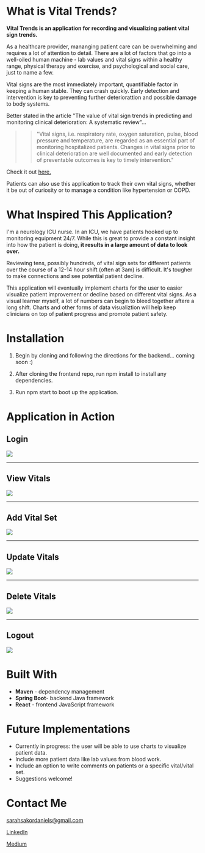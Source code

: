 
# What is Vital Trends?

**Vital Trends is an application for recording and visualizing patient vital sign trends.**

As a healthcare provider, mananging patient care can be overwhelming and requires a lot of attention to detail. There are a lot of factors that go into a well-oiled human machine - lab values and vital signs within a healthy range, physical therapy and exercise, and psychological and social care, just to name a few. 

Vital signs are the most immediately important, quantifiable factor in keeping a human stable. They can crash quickly. Early detection and intervention is key to preventing further deteriorattion and possible damage to body systems. 

Better stated in the article "The value of vital sign trends in predicting and monitoring clinical deterioration: A systematic review"... 

>> "Vital signs, i.e. respiratory rate, oxygen saturation, pulse, blood pressure and temperature, are regarded as an essential part of monitoring hospitalized patients. Changes in vital signs prior to clinical deterioration are well documented and early detection of preventable outcomes is key to timely intervention."

Check it out [here.](https://www.ncbi.nlm.nih.gov/pmc/articles/PMC6333367/pdf/pone.0210875.pdf)

Patients can also use this application to track their own vital signs, whether it be out of curiosity or to manage a condition like hypertension or COPD.




# What Inspired This Application? 

I'm a neurology ICU nurse. In an ICU, we have patients hooked up to monitoring equipment 24/7. While this is great to provide a constant insight into how the patient is doing, **it results in a large amount of data to look over.**

Reviewing tens, possibly hundreds, of vital sign sets for different patients over the course of a 12-14 hour shift (often at 3am) is difficult. It's tougher to make connections and see potential patient decline.

This application will eventually implement charts for the user to easier visualize patient improvement or decline based on different vital signs. As a visual learner myself, a lot of numbers can begin to bleed together aftere a long shift. Charts and other forms of data visualiztion will help keep clinicians on top of patient progress and promote patient safety.

# Installation 
1. Begin by cloning and following the directions for the backend... coming soon :)

2. After cloning the frontend repo, run npm install to install any dependencies.

3. Run npm start to boot up the application.


# Application in Action 

## Login
![](login.gif)

---

## View Vitals
![](viewvitals.gif)

---

## Add Vital Set
![](addvitalset.gif)

---

## Update Vitals
![](update.gif)

---

## Delete Vitals
![](deleteset.gif)

---

## Logout
![](logout.gif)



# Built With
- **Maven** - dependency management
- **Spring Boot**- backend Java framework
- **React** - frontend JavaScript framework


# Future Implementations
- Currently in progress: the user will be able to use charts to visualize patient data.
- Include more patient data like lab values from blood work. 
- Include an option  to write comments on patients or a specific vital/vital set.
- Suggestions welcome!


# Contact Me
sarahsakordaniels@gmail.com

[LinkedIn](https://www.linkedin.com/in/sarahsakordaniels/)

[Medium](www.medium.com/@sarahsakordaniels)

